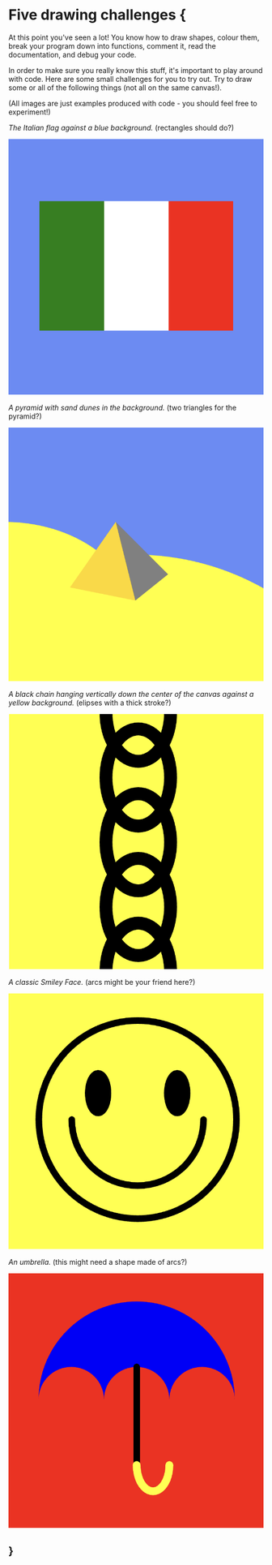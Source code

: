 # Five drawing challenges {
    
At this point you've seen a lot! You know how to draw shapes, colour them, break your program down into functions, comment it, read the documentation, and debug your code.

In order to make sure you really know this stuff, it's important to play around with code. Here are some small challenges for you to try out. Try to draw some or all of the following things (not all on the same canvas!).

(All images are just examples produced with code - you should feel free to experiment!)

*The Italian flag against a blue background.* (rectangles should do?)

![](./images/challenges/flag.png)

*A pyramid with sand dunes in the background.* (two triangles for the pyramid?)

![](./images/challenges/pyramid.png)

*A black chain hanging vertically down the center of the canvas against a yellow background.* (elipses with a thick stroke?)

![](./images/challenges/chain.png)

*A classic Smiley Face.* (arcs might be your friend here?)

![](./images/challenges/smiley.png)

*An umbrella.* (this might need a shape made of arcs?)

![](./images/challenges/umbrella.png)

## }